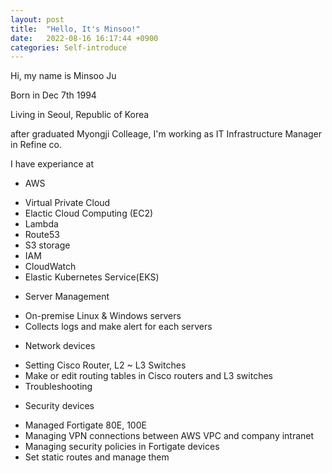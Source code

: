 ```yaml
---
layout: post
title:  "Hello, It's Minsoo!"
date:   2022-08-16 16:17:44 +0900
categories: Self-introduce
---
```

Hi, my name is Minsoo Ju

Born in Dec 7th 1994

Living in Seoul, Republic of Korea

after graduated Myongji Colleage, I'm working as IT Infrastructure Manager in Refine co.

I have experiance at

* AWS 
- Virtual Private Cloud
- Elactic Cloud Computing (EC2)
- Lambda
- Route53
- S3 storage
- IAM
- CloudWatch
- Elastic Kubernetes Service(EKS)

* Server Management
- On-premise Linux & Windows servers
- Collects logs and make alert for each servers 

* Network devices 
- Setting Cisco Router, L2 ~ L3 Switches
- Make or edit routing tables in Cisco routers and L3 switches
- Troubleshooting 

* Security devices
- Managed Fortigate 80E, 100E
- Managing VPN connections between AWS VPC and company intranet
- Managing security policies in Fortigate devices
- Set static routes and manage them

